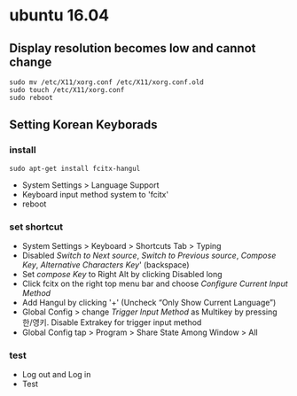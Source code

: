 # ubuntu 16.04
## Display resolution becomes low and cannot change
```
sudo mv /etc/X11/xorg.conf /etc/X11/xorg.conf.old
sudo touch /etc/X11/xorg.conf
sudo reboot
```

## Setting Korean Keyborads
### install
```
sudo apt-get install fcitx-hangul
```
- System Settings > Language Support
- Keyboard input method system to 'fcitx'
- reboot
### set shortcut
- System Settings > Keyboard > Shortcuts Tab > Typing
- Disabled _Switch to Next source_, _Switch to Previous source_, _Compose Key_, _Alternative Characters Key_' (backspace)
- Set _compose Key_ to Right Alt by clicking Disabled long
- Click fcitx on the right top menu bar and choose _Configure Current Input Method_
- Add Hangul by clicking '+'  (Uncheck “Only Show Current Language”)
- Global Config > change _Trigger Input Method_ as Multikey by pressing 한/영키. Disable Extrakey for trigger input method
- Global Config tap > Program > Share State Among Window > All
### test
- Log out and Log in
- Test
